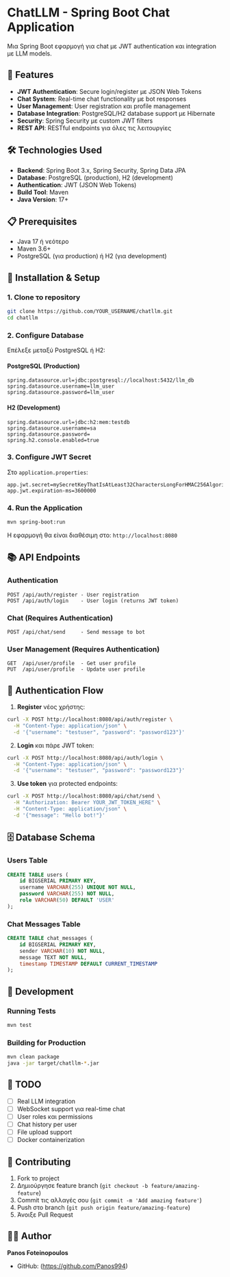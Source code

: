 # ChatLLM - Spring Boot Chat Application

Μια Spring Boot εφαρμογή για chat με JWT authentication και integration με LLM models.

## 🚀 Features

- **JWT Authentication**: Secure login/register με JSON Web Tokens
- **Chat System**: Real-time chat functionality με bot responses
- **User Management**: User registration και profile management
- **Database Integration**: PostgreSQL/H2 database support με Hibernate
- **Security**: Spring Security με custom JWT filters
- **REST API**: RESTful endpoints για όλες τις λειτουργίες

## 🛠️ Technologies Used

- **Backend**: Spring Boot 3.x, Spring Security, Spring Data JPA
- **Database**: PostgreSQL (production), H2 (development)
- **Authentication**: JWT (JSON Web Tokens)
- **Build Tool**: Maven
- **Java Version**: 17+

## 📋 Prerequisites

- Java 17 ή νεότερο
- Maven 3.6+
- PostgreSQL (για production) ή H2 (για development)

## 🔧 Installation & Setup

### 1. Clone το repository
```bash
git clone https://github.com/YOUR_USERNAME/chatllm.git
cd chatllm
```

### 2. Configure Database
Επέλεξε μεταξύ PostgreSQL ή H2:

#### PostgreSQL (Production)
```properties
spring.datasource.url=jdbc:postgresql://localhost:5432/llm_db
spring.datasource.username=llm_user
spring.datasource.password=llm_user
```

#### H2 (Development)
```properties
spring.datasource.url=jdbc:h2:mem:testdb
spring.datasource.username=sa
spring.datasource.password=
spring.h2.console.enabled=true
```

### 3. Configure JWT Secret
Στο `application.properties`:
```properties
app.jwt.secret=mySecretKeyThatIsAtLeast32CharactersLongForHMAC256AlgorithmSecurity
app.jwt.expiration-ms=3600000
```

### 4. Run the Application
```bash
mvn spring-boot:run
```

Η εφαρμογή θα είναι διαθέσιμη στο: `http://localhost:8080`

## 📚 API Endpoints

### Authentication
```
POST /api/auth/register - User registration
POST /api/auth/login    - User login (returns JWT token)
```

### Chat (Requires Authentication)
```
POST /api/chat/send     - Send message to bot
```

### User Management (Requires Authentication)  
```
GET  /api/user/profile  - Get user profile
PUT  /api/user/profile  - Update user profile
```

## 🔐 Authentication Flow

1. **Register** νέος χρήστης:
```bash
curl -X POST http://localhost:8080/api/auth/register \
  -H "Content-Type: application/json" \
  -d '{"username": "testuser", "password": "password123"}'
```

2. **Login** και πάρε JWT token:
```bash
curl -X POST http://localhost:8080/api/auth/login \
  -H "Content-Type: application/json" \
  -d '{"username": "testuser", "password": "password123"}'
```

3. **Use token** για protected endpoints:
```bash
curl -X POST http://localhost:8080/api/chat/send \
  -H "Authorization: Bearer YOUR_JWT_TOKEN_HERE" \
  -H "Content-Type: application/json" \
  -d '{"message": "Hello bot!"}'
```

## 🗄️ Database Schema

### Users Table
```sql
CREATE TABLE users (
    id BIGSERIAL PRIMARY KEY,
    username VARCHAR(255) UNIQUE NOT NULL,
    password VARCHAR(255) NOT NULL,
    role VARCHAR(50) DEFAULT 'USER'
);
```

### Chat Messages Table  
```sql
CREATE TABLE chat_messages (
    id BIGSERIAL PRIMARY KEY,
    sender VARCHAR(10) NOT NULL,
    message TEXT NOT NULL,
    timestamp TIMESTAMP DEFAULT CURRENT_TIMESTAMP
);
```

## 🔧 Development

### Running Tests
```bash
mvn test
```

### Building for Production
```bash
mvn clean package
java -jar target/chatllm-*.jar
```

## 📝 TODO

- [ ] Real LLM integration
- [ ] WebSocket support για real-time chat
- [ ] User roles και permissions
- [ ] Chat history per user
- [ ] File upload support
- [ ] Docker containerization

## 🤝 Contributing

1. Fork το project
2. Δημιούργησε feature branch (`git checkout -b feature/amazing-feature`)
3. Commit τις αλλαγές σου (`git commit -m 'Add amazing feature'`)
4. Push στο branch (`git push origin feature/amazing-feature`)
5. Άνοιξε Pull Request



## 👨‍💻 Author

**Panos Foteinopoulos**
- GitHub: (https://github.com/Panos994)

